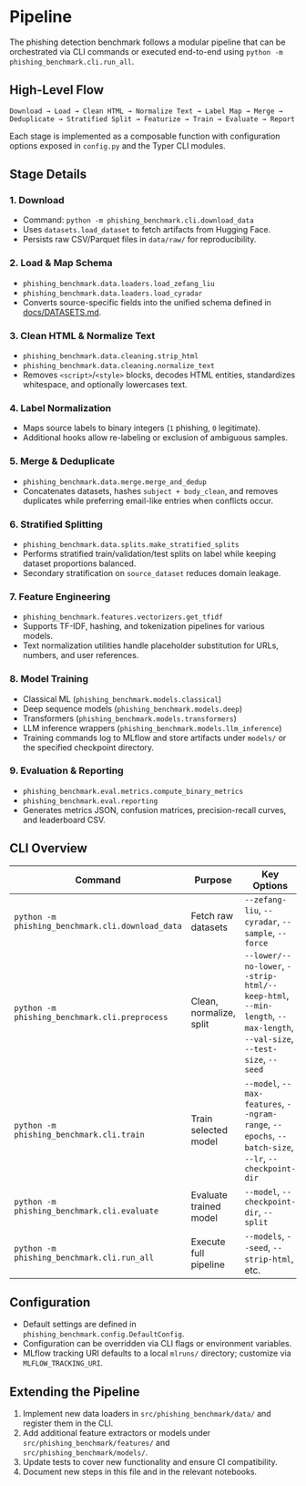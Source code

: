 # Pipeline

The phishing detection benchmark follows a modular pipeline that can be orchestrated via CLI commands or executed end-to-end using `python -m phishing_benchmark.cli.run_all`.

## High-Level Flow

```
Download → Load → Clean HTML → Normalize Text → Label Map → Merge → Deduplicate → Stratified Split → Featurize → Train → Evaluate → Report
```

Each stage is implemented as a composable function with configuration options exposed in `config.py` and the Typer CLI modules.

## Stage Details

### 1. Download
- Command: `python -m phishing_benchmark.cli.download_data`
- Uses `datasets.load_dataset` to fetch artifacts from Hugging Face.
- Persists raw CSV/Parquet files in `data/raw/` for reproducibility.

### 2. Load & Map Schema
- `phishing_benchmark.data.loaders.load_zefang_liu`
- `phishing_benchmark.data.loaders.load_cyradar`
- Converts source-specific fields into the unified schema defined in [docs/DATASETS.md](DATASETS.md).

### 3. Clean HTML & Normalize Text
- `phishing_benchmark.data.cleaning.strip_html`
- `phishing_benchmark.data.cleaning.normalize_text`
- Removes `<script>`/`<style>` blocks, decodes HTML entities, standardizes whitespace, and optionally lowercases text.

### 4. Label Normalization
- Maps source labels to binary integers (`1` phishing, `0` legitimate).
- Additional hooks allow re-labeling or exclusion of ambiguous samples.

### 5. Merge & Deduplicate
- `phishing_benchmark.data.merge.merge_and_dedup`
- Concatenates datasets, hashes `subject + body_clean`, and removes duplicates while preferring email-like entries when conflicts occur.

### 6. Stratified Splitting
- `phishing_benchmark.data.splits.make_stratified_splits`
- Performs stratified train/validation/test splits on label while keeping dataset proportions balanced.
- Secondary stratification on `source_dataset` reduces domain leakage.

### 7. Feature Engineering
- `phishing_benchmark.features.vectorizers.get_tfidf`
- Supports TF-IDF, hashing, and tokenization pipelines for various models.
- Text normalization utilities handle placeholder substitution for URLs, numbers, and user references.

### 8. Model Training
- Classical ML (`phishing_benchmark.models.classical`)
- Deep sequence models (`phishing_benchmark.models.deep`)
- Transformers (`phishing_benchmark.models.transformers`)
- LLM inference wrappers (`phishing_benchmark.models.llm_inference`)
- Training commands log to MLflow and store artifacts under `models/` or the specified checkpoint directory.

### 9. Evaluation & Reporting
- `phishing_benchmark.eval.metrics.compute_binary_metrics`
- `phishing_benchmark.eval.reporting`
- Generates metrics JSON, confusion matrices, precision-recall curves, and leaderboard CSV.

## CLI Overview

| Command | Purpose | Key Options |
|---------|---------|-------------|
| `python -m phishing_benchmark.cli.download_data` | Fetch raw datasets | `--zefang-liu`, `--cyradar`, `--sample`, `--force` |
| `python -m phishing_benchmark.cli.preprocess` | Clean, normalize, split | `--lower/--no-lower`, `--strip-html/--keep-html`, `--min-length`, `--max-length`, `--val-size`, `--test-size`, `--seed` |
| `python -m phishing_benchmark.cli.train` | Train selected model | `--model`, `--max-features`, `--ngram-range`, `--epochs`, `--batch-size`, `--lr`, `--checkpoint-dir` |
| `python -m phishing_benchmark.cli.evaluate` | Evaluate trained model | `--model`, `--checkpoint-dir`, `--split` |
| `python -m phishing_benchmark.cli.run_all` | Execute full pipeline | `--models`, `--seed`, `--strip-html`, etc. |

## Configuration

- Default settings are defined in `phishing_benchmark.config.DefaultConfig`.
- Configuration can be overridden via CLI flags or environment variables.
- MLflow tracking URI defaults to a local `mlruns/` directory; customize via `MLFLOW_TRACKING_URI`.

## Extending the Pipeline

1. Implement new data loaders in `src/phishing_benchmark/data/` and register them in the CLI.
2. Add additional feature extractors or models under `src/phishing_benchmark/features/` and `src/phishing_benchmark/models/`.
3. Update tests to cover new functionality and ensure CI compatibility.
4. Document new steps in this file and in the relevant notebooks.
